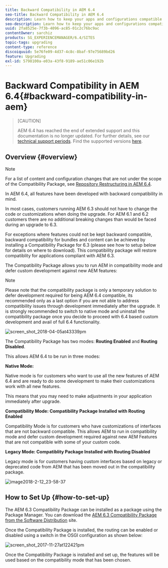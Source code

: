 ```yaml
---
title: Backward Compatibility in AEM 6.4
seo-title: Backward Compatibility in AEM 6.4
description: Learn how to keep your apps and configurations compatible with AEM 6.4
seo-description: Learn how to keep your apps and configurations compatible with AEM 6.4
uuid: 2fa8525e-7f3b-4096-ac85-01c2c76bc9ac
contentOwner: sarchiz
products: SG_EXPERIENCEMANAGER/6.4/SITES
topic-tags: upgrading
content-type: reference
discoiquuid: 5e76fe09-4d37-4c8c-8baf-97e75689bd26
feature: Upgrading
exl-id: 5798100a-e03a-43f8-9189-ae51c06e192b
---
```

# Backward Compatibility in AEM 6.4{#backward-compatibility-in-aem}

>[CAUTION]
>
>AEM 6.4 has reached the end of extended support and this documentation is no longer updated. For further details, see our [technical support periods](https://helpx.adobe.com/support/programs/eol-matrix.html). Find the supported versions [here](https://experienceleague.adobe.com/docs/).

## Overview {#overview}

>[!NOTE]
>
>For a list of content and configuration changes that are not under the scope of the Compatibility Package, see [Repository Restructuring in AEM 6.4](/help/sites-deploying/repository-restructuring.md).

In AEM 6.4, all features have been developed with backward compatibility in mind.

In most cases, customers running AEM 6.3 should not have to change the code or customizations when doing the upgrade. For AEM 6.1 and 6.2 customers there are no additional breaking changes than would be faced during an upgrade to 6.3.

For exceptions where features could not be kept backward compatible, backward compatibility for bundles and content can be achieved by installing a Compatibility Package for 6.3 (please see how to setup below for details on where to download). This compatibility package will restore compatiblity for applications compliant with AEM 6.3.

The Compatibility Package allows you to run AEM in compatibility mode and defer custom development against new AEM features:

>[!NOTE]
>
>Please note that the compatibility package is only a temporary solution to defer development required for being AEM 6.4 compatible, its recommended only as a last option if you are not able to address compatibility issues through development immediately after the upgrade. It is strongly recommended to switch to native mode and uninstall the compatibility package once you decide to proceed with 6.4 based custom development and avail of full 6.4 functionality.

![screen_shot_2018-04-05at43339pm](assets/screen_shot_2018-04-05at43339pm.png)

The Compatibility Package has two modes: **Routing Enabled** and **Routing Disabled**.

This allows AEM 6.4 to be run in three modes:

**Native Mode:**

Native mode is for customers who want to use all the new features of AEM 6.4 and are ready to do some development to make their customizations work with all new features.

This means that you may need to make adjustments in your application immediately after upgrade.

**Compatibility Mode: Compatibility Package Installed with Routing Enabled**

Compatibility Mode is for customers who have customizations of interfaces that are not backward compatible. This allows AEM to run in compatibility mode and defer custom development required against new AEM Features that are not compatible with some of your custom code.

**Legacy Mode: Compatiblity Package Installed with Routing Disabled**

Legacy mode is for customers having custom interfaces based on legacy or deprecated code from AEM that has been moved out in the compatibility package.

![image2018-2-12_23-58-37](assets/image2018-2-12_23-58-37.png)

## How to Set Up {#how-to-set-up}

The AEM 6.3 Compatibility Package can be installed as a package using the Package Manager. You can download the [AEM 6.3 Compatibility Package from the Software Distribution](https://experience.adobe.com/#/downloads/content/software-distribution/en/aem.html?package=/content/software-distribution/en/details.html/content/dam/aem/public/adobe/packages/cq640/compatpack/aem-compat-cq64-to-cq63) site.

Once the Compatibility Package is installed, the routing can be enabled or disabled using a switch in the OSGI configuration as shown below:

![screen_shot_2017-11-27at122421pm](assets/screen_shot_2017-11-27at122421pm.png)

Once the Compatibility Package is installed and set up, the features will be used based on the compatibility mode that has been chosen.
